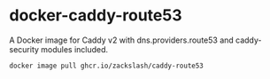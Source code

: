 # docker-caddy-route53

A Docker image for Caddy v2 with dns.providers.route53 and caddy-security modules included.

    docker image pull ghcr.io/zackslash/caddy-route53
